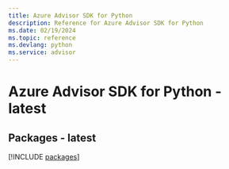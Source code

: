 ```yaml
---
title: Azure Advisor SDK for Python
description: Reference for Azure Advisor SDK for Python
ms.date: 02/19/2024
ms.topic: reference
ms.devlang: python
ms.service: advisor
---
```

# Azure Advisor SDK for Python - latest
## Packages - latest
[!INCLUDE [packages](advisor-index.md)]